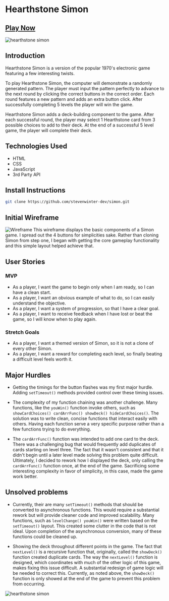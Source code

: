 # Hearthstone Simon

## [Play Now](https://stevenwinter-dev.github.io/simon/)

![hearthstone simon](https://i.imgur.com/sfsyVNG.png)

## Introduction

Hearthstone Simon is a version of the popular 1970's electronic game featuring a few interesting twists. 

To play Hearthstone Simon, the computer will demonstrate a randomly generated pattern. The player must input the pattern perfectly to advance to the next round by clicking the correct buttons in the correct order. Each round features a new pattern and adds an extra button click. After successfully completing 5 levels the player will win the game. 

Hearthstone Simon adds a deck-building component to the game. After each successful round, the player may select 1 Hearthstone card from 3 possible choices to add to their deck. At the end of a successful 5 level game, the player will complete their deck.

## Technologies Used

- HTML
- CSS
- JavaScript
- 3rd Party API

## Install Instructions
```bash
git clone https://github.com/stevenwinter-dev/simon.git
```

## Initial Wireframe

![Wireframe](https://i.imgur.com/ROODFkf.jpg)
This wireframe displays the basic components of a Simon game. I spread out the 4 buttons for simplicities sake. Rather than cloning Simon from step one, I began with getting the core gameplay functionality and this simple layout helped achieve that.

## User Stories

### MVP
- As a player, I want the game to begin only when I am ready, so I can have a clean start.
- As a player, I want an obvious example of what to do, so I can easily understand the objective.
- As a player, I want a system of progression, so that I have a clear goal.
- As a player, I want to receive feedback when I have lost or beat the game, so I will know when to play again.

### Stretch Goals
- As a player, I want a themed version of Simon, so it is not a clone of every other Simon.
- As a player, I want a reward for completing each level, so finally beating a difficult level feels worth it.

## Major Hurdles

- Getting the timings for the button flashes was my first major hurdle. Adding `setTimeout()` methods provided control over these timing issues.

- The complexity of my function chaining was another challenge. Many functions, like the `youWin()` function invoke others, such as `showCardChoices() cardArrFunc() showDeck() hideCardChoices()`. The solution was to write clean, concise functions that interact easily with others. Having each function serve a very specific purpose rather than a few functions trying to do everything.

- The `cardArrFunc()` function was intended to add one card to the deck. There was a challenging bug that would frequently add duplicates of cards starting on level three. The fact that it wasn't consistent and that it didn't begin until a later level made solving this problem quite difficult. Ultimately, I decided to rework how I displayed the deck, only calling the `cardArrFunc()` function once, at the end of the game. Sacrificing some interesting complexity in favor of simplicity, in this case, made the game work better.

## Unsolved problems 

- Currently, their are many `setTimeout()` methods that should be converted to asynchronous functions. This would require a substantial rework but will provide cleaner code and improved scalability. Many functions, such as `levelChange() youWin()` were written based on the `setTimeout()` layout. This created some clutter in the code that is not ideal. Upon completion of the asynchronous conversion, many of these functions could be cleaned up. 

- Showing the deck throughout different points in the game. The fact that `nextLevel()` is a recursive function that, originally, called the `showDeck()` function created duplicate cards. The way the `nextLevel()` function is designed, which coordinates with much of the other logic of this game, makes fixing this issue difficult. A substantial redesign of game logic will be needed to correct this. Currently, as noted above, the `showDeck()` function is only showed at the end of the game to prevent this problem from occurring. 

![hearthstone simon](https://i.imgur.com/uReO3bX.png)